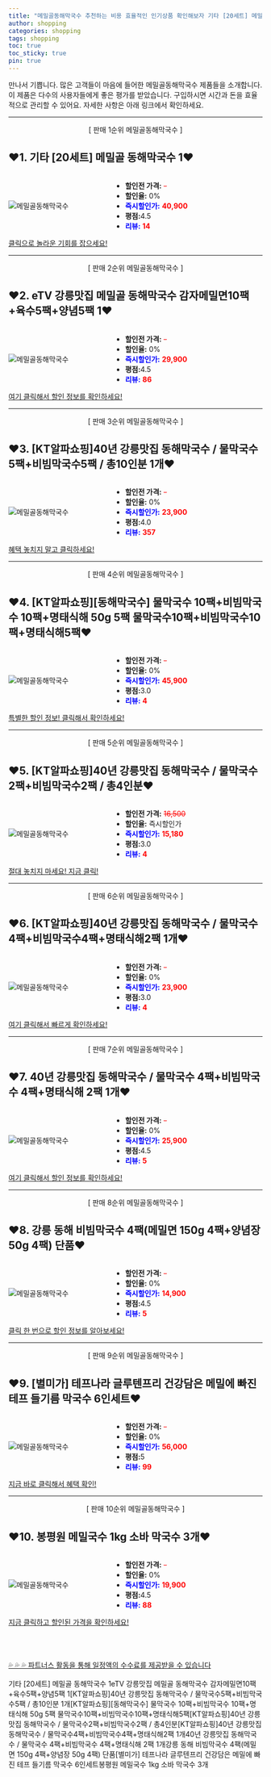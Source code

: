 ```yaml
---
title: "메밀골동해막국수 추천하는 비용 효율적인 인기상품 확인해보자 기타 [20세트] 메밀골 동해막국수 1"
author: shopping
categories: shopping
tags: shopping
toc: true
toc_sticky: true
pin: true
---
```

만나서 기쁩니다. 많은 고객들이 마음에 들어한 메밀골동해막국수 제품들을 소개합니다. 이 제품은 다수의 사용자들에게 좋은 평가를 받았습니다. 구입하시면 시간과 돈을 효율적으로 관리할 수 있어요. 자세한 사항은 아래 링크에서 확인하세요.

---
<p class="toplist" style="margin: 0 auto; display: block; width: fit-content;">[ 판매 1순위 메밀골동해막국수 ]</p>

<h2><strong>❤️1. 기타 [20세트] 메밀골 동해막국수 1❤️</strong></h2>

<div style="display: flex; align-items: center;">
    <div style="flex: 0.4;">
        <img src="https://thumbnail9.coupangcdn.com/thumbnails/remote/230x230ex/image/vendor_inventory/2c11/054900735cab4bbb7f494d1a061df623802708776b5616191476f8452c5a.jpg" alt="메밀골동해막국수" style="max-width: 100%;">
    </div>
    <div style="flex: 0.6; margin-left: 10px;">
        <ul>
            <li><strong>할인전 가격:</strong> <del style="color: red;">-</del></li>
            <li><strong>할인율:</strong> 0%</li>
            <li><span style='color:blue'><strong>즉시할인가:</strong></span> <span style='color:red'><strong>40,900</strong></span></li>
            <li><strong>평점:</strong>4.5</li>
            <li><span style='color:blue'><strong>리뷰:</strong></span> <span style='color:red'><strong>14</strong></span></li>
        </ul>
    </div>
</div>
<div class="center">
    <a href="https://selin100587.github.io?lptag=AF9450613&subid=githubio&pageKey=8099315437&traceid=V0-153&itemId=22902564663&vendorItemId=89937063041" class="myButton">
        클릭으로 놀라운 기회를 잡으세요!
    </a>
</div>


---
<p class="toplist" style="margin: 0 auto; display: block; width: fit-content;">[ 판매 2순위 메밀골동해막국수 ]</p>

<h2><strong>❤️2. eTV 강릉맛집 메밀골 동해막국수 감자메밀면10팩+육수5팩+양념5팩 1❤️</strong></h2>

<div style="display: flex; align-items: center;">
    <div style="flex: 0.4;">
        <img src="https://thumbnail7.coupangcdn.com/thumbnails/remote/230x230ex/image/vendor_inventory/b7da/789ae9f7b390e62f3a7c9733e0658d3bf45fb6820aaa08b4dc2e187cbe96.jpg" alt="메밀골동해막국수" style="max-width: 100%;">
    </div>
    <div style="flex: 0.6; margin-left: 10px;">
        <ul>
            <li><strong>할인전 가격:</strong> <del style="color: red;">-</del></li>
            <li><strong>할인율:</strong> 0%</li>
            <li><span style='color:blue'><strong>즉시할인가:</strong></span> <span style='color:red'><strong>29,900</strong></span></li>
            <li><strong>평점:</strong>4.5</li>
            <li><span style='color:blue'><strong>리뷰:</strong></span> <span style='color:red'><strong>86</strong></span></li>
        </ul>
    </div>
</div>
<div class="center">
    <a href="https://selin100587.github.io?lptag=AF9450613&subid=githubio&pageKey=6616846512&traceid=V0-153&itemId=15027807537&vendorItemId=81795250379" class="myButton">
        여기 클릭해서 할인 정보를 확인하세요!
    </a>
</div>


---
<p class="toplist" style="margin: 0 auto; display: block; width: fit-content;">[ 판매 3순위 메밀골동해막국수 ]</p>

<h2><strong>❤️3. [KT알파쇼핑]40년 강릉맛집 동해막국수 / 물막국수5팩+비빔막국수5팩 / 총10인분 1개❤️</strong></h2>

<div style="display: flex; align-items: center;">
    <div style="flex: 0.4;">
        <img src="https://thumbnail6.coupangcdn.com/thumbnails/remote/230x230ex/image/vendor_inventory/3855/4c74f4f49d33d4843722e9c3117c8663f3a0c77c5eb36cd0f15b90f349df.jpg" alt="메밀골동해막국수" style="max-width: 100%;">
    </div>
    <div style="flex: 0.6; margin-left: 10px;">
        <ul>
            <li><strong>할인전 가격:</strong> <del style="color: red;">-</del></li>
            <li><strong>할인율:</strong> 0%</li>
            <li><span style='color:blue'><strong>즉시할인가:</strong></span> <span style='color:red'><strong>23,900</strong></span></li>
            <li><strong>평점:</strong>4.0</li>
            <li><span style='color:blue'><strong>리뷰:</strong></span> <span style='color:red'><strong>357</strong></span></li>
        </ul>
    </div>
</div>
<div class="center">
    <a href="https://selin100587.github.io?lptag=AF9450613&subid=githubio&pageKey=7442002064&traceid=V0-153&itemId=19435968166&vendorItemId=86565227451" class="myButton">
        혜택 놓치지 말고 클릭하세요!
    </a>
</div>


---
<p class="toplist" style="margin: 0 auto; display: block; width: fit-content;">[ 판매 4순위 메밀골동해막국수 ]</p>

<h2><strong>❤️4. [KT알파쇼핑][동해막국수] 물막국수 10팩+비빔막국수 10팩+명태식해 50g 5팩 물막국수10팩+비빔막국수10팩+명태식해5팩❤️</strong></h2>

<div style="display: flex; align-items: center;">
    <div style="flex: 0.4;">
        <img src="https://thumbnail8.coupangcdn.com/thumbnails/remote/230x230ex/image/vendor_inventory/9e5d/6e7bd794c705a38605c5d2d01ea9352bcba9c2caa88fda901b8febf79172.jpg" alt="메밀골동해막국수" style="max-width: 100%;">
    </div>
    <div style="flex: 0.6; margin-left: 10px;">
        <ul>
            <li><strong>할인전 가격:</strong> <del style="color: red;">-</del></li>
            <li><strong>할인율:</strong> 0%</li>
            <li><span style='color:blue'><strong>즉시할인가:</strong></span> <span style='color:red'><strong>45,900</strong></span></li>
            <li><strong>평점:</strong>3.0</li>
            <li><span style='color:blue'><strong>리뷰:</strong></span> <span style='color:red'><strong>4</strong></span></li>
        </ul>
    </div>
</div>
<div class="center">
    <a href="https://selin100587.github.io?lptag=AF9450613&subid=githubio&pageKey=8244554882&traceid=V0-153&itemId=22432934478&vendorItemId=89477559000" class="myButton">
        특별한 할인 정보! 클릭해서 확인하세요!
    </a>
</div>


---
<p class="toplist" style="margin: 0 auto; display: block; width: fit-content;">[ 판매 5순위 메밀골동해막국수 ]</p>

<h2><strong>❤️5. [KT알파쇼핑]40년 강릉맛집 동해막국수 / 물막국수2팩+비빔막국수2팩 / 총4인분❤️</strong></h2>

<div style="display: flex; align-items: center;">
    <div style="flex: 0.4;">
        <img src="https://thumbnail7.coupangcdn.com/thumbnails/remote/230x230ex/image/vendor_inventory/2387/6fff48ccbcd34ad0e23728fd8d6d2bf0b482e1f9ea3c8d8b8681ea2db2b6.jpg" alt="메밀골동해막국수" style="max-width: 100%;">
    </div>
    <div style="flex: 0.6; margin-left: 10px;">
        <ul>
            <li><strong>할인전 가격:</strong> <del style="color: red;">16,500</del></li>
            <li><strong>할인율:</strong> 즉시할인가</li>
            <li><span style='color:blue'><strong>즉시할인가:</strong></span> <span style='color:red'><strong>15,180</strong></span></li>
            <li><strong>평점:</strong>3.0</li>
            <li><span style='color:blue'><strong>리뷰:</strong></span> <span style='color:red'><strong>4</strong></span></li>
        </ul>
    </div>
</div>
<div class="center">
    <a href="https://selin100587.github.io?lptag=AF9450613&subid=githubio&pageKey=8244554882&traceid=V0-153&itemId=19422851072&vendorItemId=86636869286" class="myButton">
        절대 놓치지 마세요! 지금 클릭!
    </a>
</div>


---
<p class="toplist" style="margin: 0 auto; display: block; width: fit-content;">[ 판매 6순위 메밀골동해막국수 ]</p>

<h2><strong>❤️6. [KT알파쇼핑]40년 강릉맛집 동해막국수 / 물막국수4팩+비빔막국수4팩+명태식해2팩 1개❤️</strong></h2>

<div style="display: flex; align-items: center;">
    <div style="flex: 0.4;">
        <img src="https://thumbnail8.coupangcdn.com/thumbnails/remote/230x230ex/image/vendor_inventory/9e5d/6e7bd794c705a38605c5d2d01ea9352bcba9c2caa88fda901b8febf79172.jpg" alt="메밀골동해막국수" style="max-width: 100%;">
    </div>
    <div style="flex: 0.6; margin-left: 10px;">
        <ul>
            <li><strong>할인전 가격:</strong> <del style="color: red;">-</del></li>
            <li><strong>할인율:</strong> 0%</li>
            <li><span style='color:blue'><strong>즉시할인가:</strong></span> <span style='color:red'><strong>23,900</strong></span></li>
            <li><strong>평점:</strong>3.0</li>
            <li><span style='color:blue'><strong>리뷰:</strong></span> <span style='color:red'><strong>4</strong></span></li>
        </ul>
    </div>
</div>
<div class="center">
    <a href="https://selin100587.github.io?lptag=AF9450613&subid=githubio&pageKey=8244554882&traceid=V0-153&itemId=19435967404&vendorItemId=90680215680" class="myButton">
        여기 클릭해서 빠르게 확인하세요!
    </a>
</div>


---
<p class="toplist" style="margin: 0 auto; display: block; width: fit-content;">[ 판매 7순위 메밀골동해막국수 ]</p>

<h2><strong>❤️7. 40년 강릉맛집 동해막국수 / 물막국수 4팩+비빔막국수 4팩+명태식해 2팩 1개❤️</strong></h2>

<div style="display: flex; align-items: center;">
    <div style="flex: 0.4;">
        <img src="https://thumbnail8.coupangcdn.com/thumbnails/remote/230x230ex/image/vendor_inventory/7b07/f36cea81d7a084a98d0baf7f24bf015e91c84f235b607cd5ddd270de94b3.jpg" alt="메밀골동해막국수" style="max-width: 100%;">
    </div>
    <div style="flex: 0.6; margin-left: 10px;">
        <ul>
            <li><strong>할인전 가격:</strong> <del style="color: red;">-</del></li>
            <li><strong>할인율:</strong> 0%</li>
            <li><span style='color:blue'><strong>즉시할인가:</strong></span> <span style='color:red'><strong>25,900</strong></span></li>
            <li><strong>평점:</strong>4.5</li>
            <li><span style='color:blue'><strong>리뷰:</strong></span> <span style='color:red'><strong>5</strong></span></li>
        </ul>
    </div>
</div>
<div class="center">
    <a href="https://selin100587.github.io?lptag=AF9450613&subid=githubio&pageKey=7699210302&traceid=V0-153&itemId=20501249670&vendorItemId=87579396807" class="myButton">
        여기 클릭해서 할인 정보를 확인하세요!
    </a>
</div>


---
<p class="toplist" style="margin: 0 auto; display: block; width: fit-content;">[ 판매 8순위 메밀골동해막국수 ]</p>

<h2><strong>❤️8. 강릉 동해 비빔막국수 4팩(메밀면 150g 4팩+양념장 50g 4팩) 단품❤️</strong></h2>

<div style="display: flex; align-items: center;">
    <div style="flex: 0.4;">
        <img src="https://thumbnail9.coupangcdn.com/thumbnails/remote/230x230ex/image/vendor_inventory/3b97/33a509542f7908f12f6342636bd8c1b49de988b7263ee279abea2dbba9af.jpg" alt="메밀골동해막국수" style="max-width: 100%;">
    </div>
    <div style="flex: 0.6; margin-left: 10px;">
        <ul>
            <li><strong>할인전 가격:</strong> <del style="color: red;">-</del></li>
            <li><strong>할인율:</strong> 0%</li>
            <li><span style='color:blue'><strong>즉시할인가:</strong></span> <span style='color:red'><strong>14,900</strong></span></li>
            <li><strong>평점:</strong>4.5</li>
            <li><span style='color:blue'><strong>리뷰:</strong></span> <span style='color:red'><strong>5</strong></span></li>
        </ul>
    </div>
</div>
<div class="center">
    <a href="https://selin100587.github.io?lptag=AF9450613&subid=githubio&pageKey=7699210302&traceid=V0-153&itemId=19218335019&vendorItemId=86335228425" class="myButton">
        클릭 한 번으로 할인 정보를 알아보세요!
    </a>
</div>


---
<p class="toplist" style="margin: 0 auto; display: block; width: fit-content;">[ 판매 9순위 메밀골동해막국수 ]</p>

<h2><strong>❤️9. [별미가] 테프나라 글루텐프리 건강담은 메밀에 빠진 테프 들기름 막국수 6인세트❤️</strong></h2>

<div style="display: flex; align-items: center;">
    <div style="flex: 0.4;">
        <img src="https://thumbnail7.coupangcdn.com/thumbnails/remote/230x230ex/image/vendor_inventory/d4aa/53862e3464fc542a1b3b530eb71041edc233aeb1539d1c87bf56dddcb155.jpg" alt="메밀골동해막국수" style="max-width: 100%;">
    </div>
    <div style="flex: 0.6; margin-left: 10px;">
        <ul>
            <li><strong>할인전 가격:</strong> <del style="color: red;">-</del></li>
            <li><strong>할인율:</strong> 0%</li>
            <li><span style='color:blue'><strong>즉시할인가:</strong></span> <span style='color:red'><strong>56,000</strong></span></li>
            <li><strong>평점:</strong>5</li>
            <li><span style='color:blue'><strong>리뷰:</strong></span> <span style='color:red'><strong>99</strong></span></li>
        </ul>
    </div>
</div>
<div class="center">
    <a href="https://selin100587.github.io?lptag=AF9450613&subid=githubio&pageKey=7791906603&traceid=V0-153&itemId=21646174007&vendorItemId=88696948843" class="myButton">
        지금 바로 클릭해서 혜택 확인!
    </a>
</div>


---
<p class="toplist" style="margin: 0 auto; display: block; width: fit-content;">[ 판매 10순위 메밀골동해막국수 ]</p>

<h2><strong>❤️10. 봉평원 메밀국수 1kg 소바 막국수 3개❤️</strong></h2>

<div style="display: flex; align-items: center;">
    <div style="flex: 0.4;">
        <img src="https://thumbnail8.coupangcdn.com/thumbnails/remote/230x230ex/image/vendor_inventory/500c/0cc3b43d693815431d21bc477c8d6d3f895a2812a0aaa562efc6ff961ddd.png" alt="메밀골동해막국수" style="max-width: 100%;">
    </div>
    <div style="flex: 0.6; margin-left: 10px;">
        <ul>
            <li><strong>할인전 가격:</strong> <del style="color: red;">-</del></li>
            <li><strong>할인율:</strong> 0%</li>
            <li><span style='color:blue'><strong>즉시할인가:</strong></span> <span style='color:red'><strong>19,900</strong></span></li>
            <li><strong>평점:</strong>4.5</li>
            <li><span style='color:blue'><strong>리뷰:</strong></span> <span style='color:red'><strong>88</strong></span></li>
        </ul>
    </div>
</div>
<div class="center">
    <a href="https://selin100587.github.io?lptag=AF9450613&subid=githubio&pageKey=7206178261&traceid=V0-153&itemId=22950360948&vendorItemId=85339321308" class="myButton">
        지금 클릭하고 할인된 가격을 확인하세요!
    </a>
</div>

<br><br><br>[💦 💦 💦 파트너스 활동을 통해 일정액의 수수료를 제공받을 수 있습니다](https://link.coupang.com/a/bcpT2c)<br><br>기타 [20세트] 메밀골 동해막국수 1eTV 강릉맛집 메밀골 동해막국수 감자메밀면10팩+육수5팩+양념5팩 1[KT알파쇼핑]40년 강릉맛집 동해막국수 / 물막국수5팩+비빔막국수5팩 / 총10인분 1개[KT알파쇼핑][동해막국수] 물막국수 10팩+비빔막국수 10팩+명태식해 50g 5팩 물막국수10팩+비빔막국수10팩+명태식해5팩[KT알파쇼핑]40년 강릉맛집 동해막국수 / 물막국수2팩+비빔막국수2팩 / 총4인분[KT알파쇼핑]40년 강릉맛집 동해막국수 / 물막국수4팩+비빔막국수4팩+명태식해2팩 1개40년 강릉맛집 동해막국수 / 물막국수 4팩+비빔막국수 4팩+명태식해 2팩 1개강릉 동해 비빔막국수 4팩(메밀면 150g 4팩+양념장 50g 4팩) 단품[별미가] 테프나라 글루텐프리 건강담은 메밀에 빠진 테프 들기름 막국수 6인세트봉평원 메밀국수 1kg 소바 막국수 3개